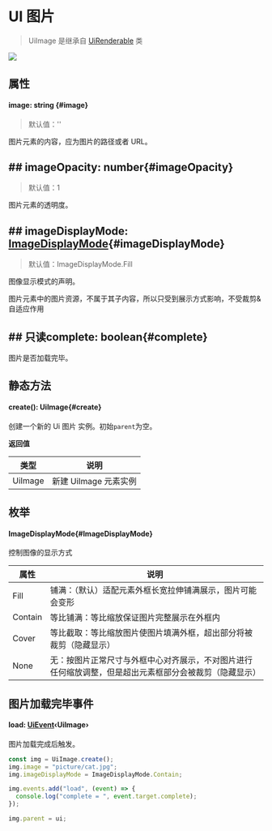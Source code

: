 <script setup>
import '/style.css'
</script>

# UI 图片

> UiImage 是继承自 [UiRenderable](/ClientUI/UiRenderable) 类

![](/QQ20240923-102303.png)

## 属性

#### <font id="API" />image<font id="Type">: string</font> {#image}

> 默认值：''

图片元素的内容，应为图片的路径或者 URL。

## ## <font id="API" />imageOpacity<font id="Type">: number</font>{#imageOpacity}

> 默认值：1

图片元素的透明度。

## ## <font id="API" />imageDisplayMode<font id="Type">: [ImageDisplayMode](./UiImage#ImageDisplayMode)</font>{#imageDisplayMode}

> 默认值：ImageDisplayMode.Fill

图像显示模式的声明。

图片元素中的图片资源，不属于其子内容，所以只受到展示方式影响，不受裁剪&自适应作用

## ## <font id="API" /><font id="ReadOnly">只读</font>complete<font id="Type">: boolean</font>{#complete}

图片是否加载完毕。

## 静态方法

#### <font id="API" />create()<font id="Type">: UiImage</font>{#create}

创建一个新的 Ui 图片 实例。初始`parent`为空。

**返回值**

| **类型** | **说明**              |
| -------- | --------------------- |
| UiImage  | 新建 UiImage 元素实例 |

## 枚举

#### <font id="API" />ImageDisplayMode{#ImageDisplayMode}

控制图像的显示方式

| **属性** | **说明**                                                                                               |
| -------- | ------------------------------------------------------------------------------------------------------ |
| Fill     | 铺满：（默认）适配元素外框长宽拉伸铺满展示，图片可能会变形                                             |
| Contain  | 等比铺满：等比缩放保证图片完整展示在外框内                                                             |
| Cover    | 等比截取：等比缩放图片使图片填满外框，超出部分将被裁剪（隐藏显示）                                     |
| None     | 无：按图片正常尺寸与外框中心对齐展示，不对图片进行任何缩放调整，但是超出元素框部分会被裁剪（隐藏显示） |

## 图片加载完毕事件

#### <font id="API" />load<font id="Type">: [UiEvent](/ClientUI/UiEvent)‹UiImage›</font>

图片加载完成后触发。

```javascript
const img = UiImage.create();
img.image = "picture/cat.jpg";
img.imageDisplayMode = ImageDisplayMode.Contain;

img.events.add("load", (event) => {
  console.log("complete = ", event.target.complete);
});

img.parent = ui;
```
